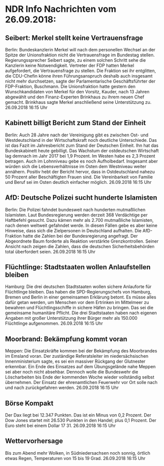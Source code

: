 # NDR Info Nachrichten vom 26.09.2018:


## Seibert: Merkel stellt keine Vertrauensfrage
Berlin: Bundeskanzlerin Merkel will nach dem personellen Wechsel an der Spitze der Unionsfraktion nicht die Vertrauensfrage im Bundestag stellen. Regierungssprecher Seibert sagte, zu einem solchen Schritt sehe die Kanzlerin keine Notwendigkeit. Vertreter der FDP hatten Merkel aufgefordert, die Vertrauensfrage zu stellen. Die Fraktion sei ihr entglitten, die CDU-Chefin könne ihren Führungsanspruch deshalb auch insgesamt nicht mehr durchsetzen, sagte der Parlamentarische Geschäftsführter der FDP-Fraktion, Buschmann. Die Unionsfraktion hatte gestern den Wunschkandidaten von Merkel für den Vorsitz, Kauder, nach 13 Jahren abgewählt und den Finanz-Experten Brinkhaus zu ihrem neuen Chef gemacht. Brinkhaus sagte Merkel anschließend seine Unterstützung zu. 26.09.2018 16:15 Uhr 

## Kabinett billigt Bericht zum Stand der Einheit
Berlin: Auch 28 Jahre nach der Vereinigung gibt es zwischen Ost- und Westdeutschland in der Wirtschaftskraft noch deutliche Unterschiede. Das ist das Fazit im Jahresbericht zum Stand der Deutschen Einheit. Ihn hat das Bundeskabinett heute gebilligt. Das Wachstum der ostdeutschen Wirtschaft lag demnach im Jahr 2017 bei 1,9 Prozent. Im Westen habe es 2,3 Prozent betragen. Auch im Lohnniveau gebe es noch Aufholbedarf. Insgesamt aber würden sich die Lebensverhältnisse im Osten dem Westniveau weiter annähern. Positiv hebt der Bericht hervor, dass in Ostdeutschland nahezu 50 Prozent aller Beschäftigten Frauen sind. Die Vereinbarkeit von Familie und Beruf sei im Osten deutlich einfacher möglich. 26.09.2018 16:15 Uhr 

## AfD: Deutsche Polizei sucht hunderte Islamisten
Berlin: Die Polizei fahndet bundesweit nach hunderten mutmaßlichen Islamisten. Laut Bundesregierung werden derzeit 368 Verdächtige per Haftbefehl gesucht. Dazu kämen mehr als 2.700 mutmaßliche Islamisten, nach denen weltweit gefahndet werde. In diesen Fällen gebe es aber keine Hinweise, dass sich die Zielpersonen in Deutschland aufhalten. Die AfD-Fraktion hatte die Zahlen bei der Bundesregierung angefragt. Der Abgeordnete Baum forderte als Reaktion verstärkte Grenzkontrollen. Seiner Ansicht nach zeigen die Zahlen, dass die deutschen Sicherheitsbehörden total überfordert seien. 26.09.2018 16:15 Uhr 

## Flüchtlinge: Stadtstaaten wollen Anlaufstellen bleiben
Hamburg: Die drei deutschen Stadtstaaten wollen sichere Anlauforte für Flüchtlinge bleiben. Das haben die SPD-Regierungschefs von Hamburg, Bremen und Berlin in einer gemeinsamen Erklärung betont. Es müsse alles dafür getan werden, um Menschen vor dem Ertrinken im Mittelmeer zu bewahren und Flüchtlingsschiffe in sichere Häfen zu bringen. Das sei die gemeinsame humanitäre Pflicht. Die drei Stadtstaaten haben nach eigenen Angaben mit großer Unterstützung ihrer Bürger mehr als 150.000 Flüchtlinge aufgenommen. 26.09.2018 16:15 Uhr 

## Moorbrand: Bekämpfung kommt voran
Meppen: Die Einsatzkräfte kommen bei der Bekämpfung des Moorbrandes im Emsland voran. Der zuständige Referatsleiter im niedersächsischen Innenministerium sagte, es sei ein massiver Rückgang der Glutnester erkennbar. Ein Ende des Einsatzes auf dem Übungsgelände nahe Meppen sei aber noch nicht absehbar. Dennoch wolle die Bundeswehr die Löscharbeiten bis Ende der kommenden Woche wieder vollständig selbst übernehmen. Der Einsatz der ehrenamtlichen Feuerwehr vor Ort solle nach und nach zurückgefahren werden. 26.09.2018 16:15 Uhr 

## Börse Kompakt
Der Dax liegt bei 12.347 Punkten. Das ist ein  Minus von 0,2  Prozent. Der Dow Jones startet mit 26.530 Punkten in den Handel; plus 0,1 Prozent. Der Euro steht bei einem Dollar 17 31. 26.09.2018 16:15 Uhr 

## Wettervorhersage
Bis zum Abend mehr Wolken, in Südniedersachsen noch sonnig, örtlich etwas Regen, Temperaturen von 15 bis 19 Grad. 26.09.2018 16:15 Uhr 
